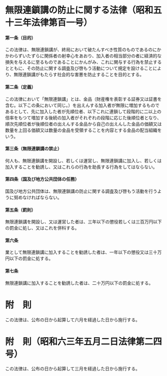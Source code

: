 # 無限連鎖講の防止に関する法律（昭和五十三年法律第百一号）
#### 第一条（目的）
この法律は、無限連鎖講が、終局において破たんすべき性質のものであるのにかかわらずいたずらに関係者の射幸心をあおり、加入者の相当部分の者に経済的な損失を与えるに至るものであることにかんがみ、これに関与する行為を禁止するとともに、その防止に関する調査及び啓もう活動について規定を設けることにより、無限連鎖講がもたらす社会的な害悪を防止することを目的とする。
#### 第二条（定義）
この法律において「無限連鎖講」とは、金品（財産権を表彰する証券又は証書を含む。以下この条において同じ。）を出えんする加入者が無限に増加するものであるとして、先に加入した者が先順位者、以下これに連鎖して段階的に二以上の倍率をもつて増加する後続の加入者がそれぞれの段階に応じた後順位者となり、順次先順位者が後順位者の出えんする金品から自己の出えんした金品の価額又は数量を上回る価額又は数量の金品を受領することを内容とする金品の配当組織をいう。
#### 第三条（無限連鎖講の禁止）
何人も、無限連鎖講を開設し、若しくは運営し、無限連鎖講に加入し、若しくは加入することを勧誘し、又はこれらの行為を助長する行為をしてはならない。
#### 第四条（国及び地方公共団体の任務）
国及び地方公共団体は、無限連鎖講の防止に関する調査及び啓もう活動を行うように努めなければならない。
#### 第五条（罰則）
無限連鎖講を開設し、又は運営した者は、三年以下の懲役若しくは三百万円以下の罰金に処し、又はこれを併科する。
#### 第六条
業として無限連鎖講に加入することを勧誘した者は、一年以下の懲役又は三十万円以下の罰金に処する。
#### 第七条
無限連鎖講に加入することを勧誘した者は、二十万円以下の罰金に処する。
# 附　則
この法律は、公布の日から起算して六月を経過した日から施行する。
# 附　則（昭和六三年五月二日法律第二四号）
この法律は、公布の日から起算して三月を経過した日から施行する。

